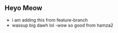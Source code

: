 ## Heyo Meow

- i am adding this from feature-branch
- wassup big dawh lol 
-wow so good from hamza2